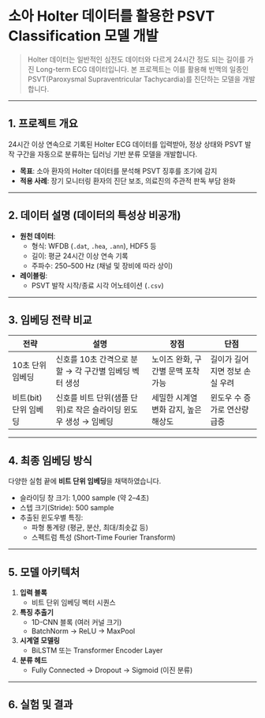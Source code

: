 # 소아 Holter 데이터를 활용한 PSVT Classification 모델 개발

> Holter 데이터는 일반적인 심전도 데이터와 다르게 24시간 정도 되는 길이를 가진 Long-term ECG 데이터입니다. 본 프로젝트는 이를 활용해 빈맥의 일종인 PSVT(Paroxysmal Supraventricular Tachycardia)를 진단하는 모델을 개발합니다.

---

## 1. 프로젝트 개요

24시간 이상 연속으로 기록된 Holter ECG 데이터를 입력받아, 정상 상태와 PSVT 발작 구간을 자동으로 분류하는 딥러닝 기반 분류 모델을 개발합니다.  
- **목표**: 소아 환자의 Holter 데이터를 분석해 PSVT 징후를 조기에 감지  
- **적용 사례**: 장기 모니터링 환자의 진단 보조, 의료진의 주관적 판독 부담 완화  

---

## 2. 데이터 설명 (데이터의 특성상 비공개)

- **원천 데이터**:  
  - 형식: WFDB (`.dat`, `.hea`, `.ann`), HDF5 등  
  - 길이: 평균 24시간 이상 연속 기록  
  - 주파수: 250–500 Hz (채널 및 장비에 따라 상이)  
- **레이블링**:  
  - PSVT 발작 시작/종료 시각 어노테이션 (`.csv`)   

---

## 3. 임베딩 전략 비교

| 전략              | 설명                                                      | 장점                                    | 단점                       |
|-----------------|---------------------------------------------------------|---------------------------------------|--------------------------|
| 10초 단위 임베딩   | 신호를 10초 간격으로 분할 → 각 구간별 임베딩 벡터 생성             | 노이즈 완화, 구간별 문맥 포착 가능             | 길이가 길어지면 정보 손실 우려     |
| 비트(bit) 단위 임베딩 | 신호를 비트 단위(샘플 단위)로 작은 슬라이딩 윈도우 생성 → 임베딩         | 세밀한 시계열 변화 감지, 높은 해상도             | 윈도우 수 증가로 연산량 급증       |

---

## 4. 최종 임베딩 방식

다양한 실험 끝에 **비트 단위 임베딩**을 채택하였습니다.  
- 슬라이딩 창 크기: 1,000 sample (약 2–4초)  
- 스텝 크기(Stride): 500 sample  
- 추출된 윈도우별 특징:  
  - 파형 통계량 (평균, 분산, 최대/최솟값 등)  
  - 스펙트럼 특성 (Short-Time Fourier Transform)  

---

## 5. 모델 아키텍처

1. **입력 블록**  
   - 비트 단위 임베딩 벡터 시퀀스  
2. **특징 추출기**  
   - 1D-CNN 블록 (여러 커널 크기)  
   - BatchNorm → ReLU → MaxPool  
3. **시계열 모델링**  
   - BiLSTM 또는 Transformer Encoder Layer  
4. **분류 헤드**  
   - Fully Connected → Dropout → Sigmoid (이진 분류)  

---

## 6. 실험 및 결과

